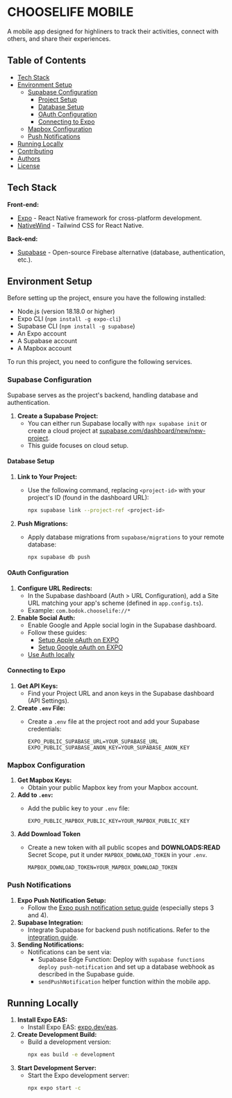 # CHOOSELIFE MOBILE

A mobile app designed for highliners to track their activities, connect with others, and share their experiences.

## Table of Contents

- [Tech Stack](#tech-stack)
- [Environment Setup](#environment-setup)
  - [Supabase Configuration](#supabase-configuration)
    - [Project Setup](#project-setup)
    - [Database Setup](#database-setup)
    - [OAuth Configuration](#oauth-configuration)
    - [Connecting to Expo](#connecting-to-expo)
  - [Mapbox Configuration](#mapbox-configuration)
  - [Push Notifications](#push-notifications)
- [Running Locally](#running-locally)
- [Contributing](#contributing)
- [Authors](#authors)
- [License](#license)

## Tech Stack

**Front-end:**
* [Expo](https://expo.dev/) - React Native framework for cross-platform development.
* [NativeWind](https://www.nativewind.dev/) - Tailwind CSS for React Native.

**Back-end:**
* [Supabase](https://supabase.com/) - Open-source Firebase alternative (database, authentication, etc.).

## Environment Setup

Before setting up the project, ensure you have the following installed:

- Node.js (version 18.18.0 or higher)  
- Expo CLI (`npm install -g expo-cli`)  
- Supabase CLI (`npm install -g supabase`)  
- An Expo account  
- A Supabase account  
- A Mapbox account  

To run this project, you need to configure the following services.

### Supabase Configuration

Supabase serves as the project's backend, handling database and authentication.

1.  **Create a Supabase Project:**
    * You can either run Supabase locally with `npx supabase init` or create a cloud project at [supabase.com/dashboard/new/new-project](https://supabase.com/dashboard/new/new-project).
    * This guide focuses on cloud setup.

#### Database Setup

1.  **Link to Your Project:**
    * Use the following command, replacing `<project-id>` with your project's ID (found in the dashboard URL):
  
      ```bash
      npx supabase link --project-ref <project-id>
      ```

2.  **Push Migrations:**
    * Apply database migrations from `supabase/migrations` to your remote database:
  
      ```bash
      npx supabase db push
      ```

#### OAuth Configuration

1.  **Configure URL Redirects:**
    * In the Supabase dashboard (Auth > URL Configuration), add a Site URL matching your app's scheme (defined in `app.config.ts`).
    * Example: `com.bodok.chooselife://*`
2.  **Enable Social Auth:**
    * Enable Google and Apple social login in the Supabase dashboard.
    * Follow these guides:
        * [Setup Apple oAuth on EXPO](https://supabase.com/docs/guides/auth/social-login/auth-apple?queryGroups=platform&platform=react-native)
        * [Setup Google oAuth on EXPO](https://supabase.com/docs/guides/auth/social-login/auth-google?queryGroups=platform&platform=react-native)
    * [Use Auth locally](https://supabase.com/docs/guides/local-development/overview#use-auth-locally)

#### Connecting to Expo

1.  **Get API Keys:**
    * Find your Project URL and anon keys in the Supabase dashboard (API Settings).
2.  **Create `.env` File:**
    * Create a `.env` file at the project root and add your Supabase credentials:

        ```
        EXPO_PUBLIC_SUPABASE_URL=YOUR_SUPABASE_URL
        EXPO_PUBLIC_SUPABASE_ANON_KEY=YOUR_SUPABASE_ANON_KEY
        ```

### Mapbox Configuration

1.  **Get Mapbox Keys:**
    * Obtain your public Mapbox key from your Mapbox account.
2.  **Add to `.env`:**
    * Add the public key to your `.env` file:

        ```
        EXPO_PUBLIC_MAPBOX_PUBLIC_KEY=YOUR_MAPBOX_PUBLIC_KEY
        ```
3.  **Add Download Token**
    * Create a new token with all public scopes and **DOWNLOADS:READ** Secret Scope, put it under `MAPBOX_DOWNLOAD_TOKEN` in your `.env`.

        ```
        MAPBOX_DOWNLOAD_TOKEN=YOUR_MAPBOX_DOWNLOAD_TOKEN
        ```

### Push Notifications

1.  **Expo Push Notification Setup:**
    * Follow the [Expo push notification setup guide](https://docs.expo.dev/push-notifications/push-notifications-setup/) (especially steps 3 and 4).
2.  **Supabase Integration:**
    * Integrate Supabase for backend push notifications. Refer to the [integration guide](https://supabase.com/docs/guides/functions/examples/push-notifications?queryGroups=platform&platform=expo).
3.  **Sending Notifications:**
    * Notifications can be sent via:
        * Supabase Edge Function: Deploy with `supabase functions deploy push-notification` and set up a database webhook as described in the Supabase guide.
        * `sendPushNotification` helper function within the mobile app.

## Running Locally

1.  **Install Expo EAS:**
    * Install Expo EAS: [expo.dev/eas](https://expo.dev/eas).
2.  **Create Development Build:**
    * Build a development version:
        ```bash
        npx eas build -e development
        ```
3.  **Start Development Server:**
    * Start the Expo development server:
        ```bash
        npx expo start -c
        ```
